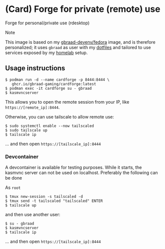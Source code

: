 (Card) Forge for private (remote) use
=====================================

Forge for personal/private use (rdesktop)

> [!NOTE]
> This image is based on my [gbraad-devenv/fedora](https://github.com/gbraad-devenv/fedora) image, and is therefore personalized;
> it uses  `gbraad` as user with my [dotfiles](https://github.com/gbraad/dotfiles) and tailored to use services exposed by my [homelab](https://github.com/gbraad-homelab) setup.


## Usage instructions

```shell
$ podman run -d --name cardforge -p 8444:8444 \
   ghcr.io/gbraad-gaming/cardforge:latest
$ podman exec -it cardforge su - gbraad
$ kasmvncserver
```

This allows you to open the remote session from your IP, like
`https://[remote_ip]:8444`. 

Otherwise, you can use tailscale to allow remote use:

```shell
$ sudo systemctl enable --now tailscaled
$ sudo tailscale up
$ tailscale ip
```

... and then open `https://[tailscale_ip]:8444`

### Devcontainer

A devcontainer is available for testing purposes. While it starts, the kasmvnc server
can not be used on localhost. Preferably the following can be done

As `root`
```
$ tmux new-session -s tailscaled -d
$ tmux send -t tailscaled "tailscaled" ENTER
$ tailscale up
```

and then use another user:
```
$ su - gbraad
$ kasmvncserver
$ tailscale ip
```

... and then open `https://[tailscale_ip]:8444`
